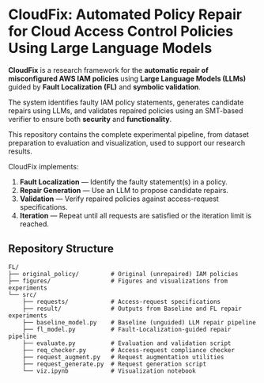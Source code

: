 # CloudFix: Automated Policy Repair for Cloud Access Control Policies Using Large Language Models


**CloudFix** is a research framework for the **automatic repair of misconfigured AWS IAM policies** using **Large Language Models (LLMs)** guided by **Fault Localization (FL)** and **symbolic validation**.

The system identifies faulty IAM policy statements, generates candidate repairs using LLMs, and validates repaired policies using an SMT-based verifier to ensure both **security** and **functionality**.

This repository contains the complete experimental pipeline, from dataset preparation to evaluation and visualization, used to support our research results.



CloudFix implements:

1. **Fault Localization** — Identify the faulty statement(s) in a policy.  
2. **Repair Generation** — Use an LLM to propose candidate repairs.  
3. **Validation** — Verify repaired policies against access-request specifications.  
4. **Iteration** — Repeat until all requests are satisfied or the iteration limit is reached. 

## Repository Structure

```text
FL/
├── original_policy/         # Original (unrepaired) IAM policies
├── figures/                 # Figures and visualizations from experiments
└── src/
    ├── requests/            # Access-request specifications
    ├── result/              # Outputs from Baseline and FL repair experiments
    ├── baseline_model.py    # Baseline (unguided) LLM repair pipeline
    ├── fl_model.py          # Fault-Localization-guided repair pipeline
    ├── evaluate.py          # Evaluation and validation script
    ├── req_checker.py       # Access-request compliance checker
    ├── request_augment.py   # Request augmentation utilities
    ├── request_generate.py  # Request generation script
    └── viz.ipynb            # Visualization notebook




